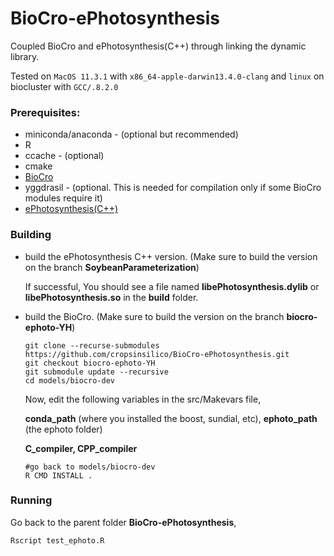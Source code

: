 # BioCro-ePhotosynthesis
Coupled BioCro and ePhotosynthesis(C++) through linking the dynamic library.

Tested on `MacOS 11.3.1` with `x86_64-apple-darwin13.4.0-clang` and `linux` on biocluster with `GCC/.8.2.0`
### Prerequisites: 
- miniconda/anaconda - (optional but recommended)
- R
- ccache - (optional)
- cmake
- [BioCro](https://github.com/cropsinsilico/BioCro-ePhotosynthesis/tree/biocro-ephoto-YH)
- yggdrasil - (optional. This is needed for compilation only if some BioCro modules require it)
- [ePhotosynthesis(C++)](https://github.com/cropsinsilico/ePhotosynthesis_C/tree/C3-leaf-model_ori) 
### Building
- build the ePhotosynthesis C++ version. (Make sure to build the version on the branch **SoybeanParameterization**)
  
  If successful, You should see a file named **libePhotosynthesis.dylib** or **libePhotosynthesis.so** in the **build** folder.
- build the BioCro. (Make sure to build the version on the branch **biocro-ephoto-YH**)
  ```
  git clone --recurse-submodules https://github.com/cropsinsilico/BioCro-ePhotosynthesis.git
  git checkout biocro-ephoto-YH
  git submodule update --recursive
  cd models/biocro-dev
  ```
   Now, edit the following variables in the src/Makevars file, 
   
   **conda_path** (where you installed the boost, sundial, etc), **ephoto_path** (the ephoto folder)
   
   **C_compiler, CPP_compiler**
   ```
   #go back to models/biocro-dev
   R CMD INSTALL .
   ```
### Running
Go back to the parent folder **BioCro-ePhotosynthesis**,
```
Rscript test_ephoto.R
```
